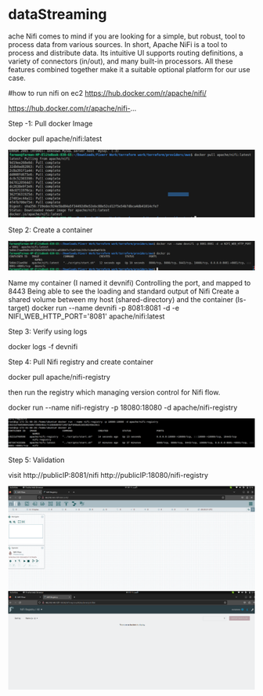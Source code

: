 # dataStreaming

ache Nifi comes to mind if you are looking for a simple, but robust, tool to process data from various sources. 
In short, Apache NiFi is a tool to process and distribute data. Its intuitive UI supports routing definitions, a variety of connectors 
(in/out), and many built-in processors. All these features combined together make it a suitable optional platform for our use case.

#how to run nifi on ec2
https://hub.docker.com/r/apache/nifi/


https://hub.docker.com/r/apache/nifi-...

Step -1: Pull docker Image

docker pull apache/nifi:latest

<img src="https://raw.githubusercontent.com/devhusnain/dataStreaming/main/images/Screenshot%20from%202023-08-04%2001-08-23.png?token=GHSAT0AAAAAACF4RWEKR2RUVJMGXJVVLVNKZGMDGYQ"/>

Step 2: Create a container

<img src="https://raw.githubusercontent.com/devhusnain/dataStreaming/main/images/Screenshot%20from%202023-08-04%2001-22-17.png?token=GHSAT0AAAAAACF4RWELY5HNSKB5JV2MEVJMZGMDPOQ"/>

Name my container (I named it devnifi)
Controlling the port, and mapped to 8443
Being able to see the loading and standard output of Nifi
Create a shared volume between my host (shared-directory) and the container (ls-target)
docker run --name devnifi -p 8081:8081 -d -e NIFI_WEB_HTTP_PORT='8081' apache/nifi:latest


Step 3: Verify using logs

docker logs -f devnifi

Step 4: Pull Nifi registry and create container 

docker pull apache/nifi-registry

then run the registry which managing version control for Nifi flow.

docker run --name nifi-registry -p 18080:18080 -d apache/nifi-registry

<img src="https://raw.githubusercontent.com/devhusnain/dataStreaming/main/images/Screenshot%20from%202023-08-04%2001-29-01.png?token=GHSAT0AAAAAACF4RWEKIDPNLURUGSABYGWEZGMDWIQ"/>

Step 5: Validation

visit http://publicIP:8081/nifi
      http://publicIP:18080/nifi-registry

<img src="https://raw.githubusercontent.com/devhusnain/dataStreaming/main/images/Screenshot%20from%202023-08-04%2001-30-57.png?token=GHSAT0AAAAAACF4RWEK7IAE45RY7ZBJFUFIZGMDUVA"/>

<img src="https://raw.githubusercontent.com/devhusnain/dataStreaming/main/images/Screenshot%20from%202023-08-04%2001-30-45.png?token=GHSAT0AAAAAACF4RWEKH5BTZPKZT277UFEEZGMDUUQ"/>


